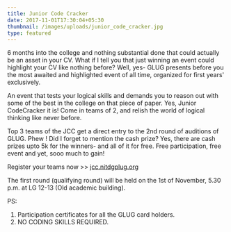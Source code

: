```yaml
---
title: Junior Code Cracker
date: 2017-11-01T17:30:04+05:30
thumbnail: /images/uploads/junior_code_cracker.jpg
type: featured
---
```

6 months into the college and nothing substantial done that could actually be an asset in your CV. What if I tell you that just winning an event could highlight your CV like nothing before? Well, yes- GLUG presents before you the most awaited and highlighted event of all time, organized for first years' exclusively.

An event that tests your logical skills and demands you to reason out with some of the best in the college on that piece of paper. Yes, Junior CodeCracker it is! Come in teams of 2, and relish the world of logical thinking like never before.

Top 3 teams of the JCC get a direct entry to the 2nd round of auditions of GLUG. Phew ! Did I forget to mention the cash prize? Yes, there are cash prizes upto 5k for the winners- and all of it for free. Free participation, free event and yet, sooo much to gain!

Register your teams now >> [jcc.nitdgplug.org](jcc.nitdgplug.org)

The first round (qualifying round) will be held on the 1st of November, 5.30 p.m. at LG 12-13 (Old academic building).

PS:  
1. Participation certificates for all the GLUG card holders.  
2. NO CODING SKILLS REQUIRED.
